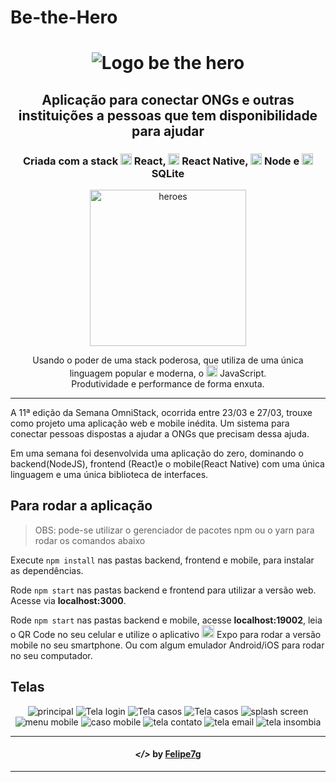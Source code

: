 # Be-the-Hero

<h1 align="center">
    <img alt="Logo be the hero" title="" src="imgs/logo.svg">
</h1>

<h2 align="center"> Aplicação para conectar ONGs e outras instituições a pessoas que tem disponibilidade para ajudar </h2>

<h3 align="center"> Criada com a stack <img src="imgs/react.png" alt="react" height="18"> React, <img src="imgs/react-native.png" alt="react-native" height="18"> React Native, <img src="imgs/node.png" alt="node" height="18"> Node e <img src="imgs/sqlite.png" alt="node" height="18"> SQLite </h3>

<p align="center"> <img src="imgs/heroes.png" alt="heroes" height="250"> </p>

<p align="center"> Usando o poder de uma stack poderosa, que utiliza de uma única linguagem popular e moderna, o <img src="imgs/js.png" height="18" alt="javascript"> JavaScript. <br> Produtividade e performance de forma enxuta. </p>

---

A 11ª edição da Semana OmniStack, ocorrida entre 23/03 e 27/03, trouxe como projeto uma aplicação web e mobile inédita. Um sistema para conectar pessoas dispostas a ajudar a ONGs que precisam dessa ajuda.

Em uma semana foi desenvolvida uma aplicação do zero, dominando o backend(NodeJS), frontend (React)e o mobile(React Native) com uma única linguagem e uma única biblioteca de interfaces.

## Para rodar a aplicação

> OBS: pode-se utilizar o gerenciador de pacotes npm ou o yarn para rodar os comandos abaixo

Execute ```npm install``` nas pastas backend, frontend e mobile, para instalar as dependências.

Rode ```npm start``` nas pastas backend e frontend para utilizar a versão web. Acesse via **localhost:3000**.

Rode ```npm start``` nas pastas backend e mobile, acesse **localhost:19002**, leia o QR Code no seu celular e utilize o aplicativo <img src="imgs/expo.png" alt="rocketseat" height="20"> Expo para rodar a versão mobile no seu smartphone. Ou com algum emulador Android/iOS para rodar no seu computador.

## Telas

<p align="center">
    <img alt="principal" title="" src="imgs/print1.png">
    <img alt="Tela login" title="" src="imgs/print2.png">
    <img alt="Tela casos" title="" src="imgs/print3.png">
    <img alt="Tela casos" title="" src="imgs/print4.png">
    <img alt="splash screen" title="" src="imgs/print5.png">
    <img alt="menu mobile" title="" src="imgs/print6.png">
    <img alt="caso mobile" title="" src="imgs/print7.png">
    <img alt="tela contato" title="" src="imgs/print8.png">
    <img alt="tela email" title="" src="imgs/print9.png">
    <img alt="tela insombia" title="" src="imgs/print-insomnia.png">
</p>

---

<h4 align="center"> <em>&lt;/&gt;</em> by <a href="https://github.com/Felipe7g" target="_blank">Felipe7g</a> </h4>

---

 

